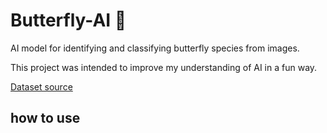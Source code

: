 # Butterfly-AI 🦋
AI model for identifying and classifying butterfly species from images.

This project was intended to improve my understanding of AI in a fun way. 

[Dataset source](https://www.kaggle.com/datasets/meetnagadia/butterflies-dataset)

## how to use
